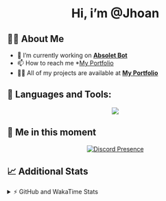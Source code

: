 <h1 align="center">Hi, i’m @Jhoan</h1>

## 🙋‍♂️ About Me

- 🔭 I’m currently working on **[Absolet Bot](https://strider.cloud)**
- 📫 How to reach me *[My Portfolio](https://jhoan.me/contact)
- 👨‍💻 All of my projects are available at **[My Portfolio](https://jhoan.me)**

## 🚀 Languages and Tools:
<p align="center">
  <a href="https://skillicons.dev">
    <img src="https://skillicons.dev/icons?i=js,ts,html,css,bootstrap,nodejs,express,vscode,neovim,vim,atom,cloudflare,git,github,discord,bots,linux,mongodb,nginx,redis,wordpress,heroku&perline=11" />
  </a>
</p>
  
## 👤 Me in this moment
<p align="center">
    <a href="https://discord.com/users/612460795124776960" target="_blank" rel="nofollow">
        <img src="https://lanyard-profile-readme.vercel.app/api/612460795124776960?idleMessage=Probably%20coding%20Absolet..." alt="Discord Presence" align="center">
    </a>
</p>

## 📈 Additional Stats
<details>
    <summary>⚡ GitHub and WakaTime Stats</summary>
    <br/>

<!--START_SECTION:waka-->
![Code Time](http://img.shields.io/badge/Code%20Time-637%20hrs%205%20mins-blue)

**🐱 My GitHub Data** 

> 📦 175.7 kB Used in GitHub's Storage 
 > 
> 🏆 115 Contributions in the Year 2023
 > 
> 💼 Opted to Hire
 > 
> 📜 4 Public Repositories 
 > 
> 🔑 41 Private Repositories 
 > 
**I'm an Early 🐤** 

```text
🌞 Morning                100 commits         ██░░░░░░░░░░░░░░░░░░░░░░░   08.83 % 
🌆 Daytime                537 commits         ████████████░░░░░░░░░░░░░   47.40 % 
🌃 Evening                444 commits         ██████████░░░░░░░░░░░░░░░   39.19 % 
🌙 Night                  52 commits          █░░░░░░░░░░░░░░░░░░░░░░░░   04.59 % 
```
📅 **I'm Most Productive on Saturday** 

```text
Monday                   169 commits         ████░░░░░░░░░░░░░░░░░░░░░   14.92 % 
Tuesday                  189 commits         ████░░░░░░░░░░░░░░░░░░░░░   16.68 % 
Wednesday                180 commits         ████░░░░░░░░░░░░░░░░░░░░░   15.89 % 
Thursday                 129 commits         ███░░░░░░░░░░░░░░░░░░░░░░   11.39 % 
Friday                   164 commits         ████░░░░░░░░░░░░░░░░░░░░░   14.47 % 
Saturday                 195 commits         ████░░░░░░░░░░░░░░░░░░░░░   17.21 % 
Sunday                   107 commits         ██░░░░░░░░░░░░░░░░░░░░░░░   09.44 % 
```


📊 **This Week I Spent My Time On** 

```text
🕑︎ Time Zone: America/Bogota

💬 Programming Languages: 
TypeScript               2 hrs 24 mins       ███████████████████████░░   91.51 % 
JavaScript               6 mins              █░░░░░░░░░░░░░░░░░░░░░░░░   03.97 % 
YAML                     5 mins              █░░░░░░░░░░░░░░░░░░░░░░░░   03.29 % 
XML                      1 min               ░░░░░░░░░░░░░░░░░░░░░░░░░   01.24 % 

🔥 Editors: 
VS Code                  2 hrs 37 mins       █████████████████████████   100.00 % 

🐱‍💻 Projects: 
Absolet                  2 hrs 33 mins       ████████████████████████░   97.27 % 
bloom                    4 mins              █░░░░░░░░░░░░░░░░░░░░░░░░   02.73 % 

💻 Operating System: 
Linux                    2 hrs 37 mins       █████████████████████████   100.00 % 
```

**I Mostly Code in JavaScript** 

```text
JavaScript               17 repos            ██████████████░░░░░░░░░░░   56.67 % 
TypeScript               7 repos             ██████░░░░░░░░░░░░░░░░░░░   23.33 % 
Java                     3 repos             ██░░░░░░░░░░░░░░░░░░░░░░░   10.00 % 
SCSS                     1 repo              █░░░░░░░░░░░░░░░░░░░░░░░░   03.33 % 
CSS                      1 repo              █░░░░░░░░░░░░░░░░░░░░░░░░   03.33 % 
```




 Last Updated on 05/03/2023 18:36:53 UTC
<!--END_SECTION:waka-->
</details>
